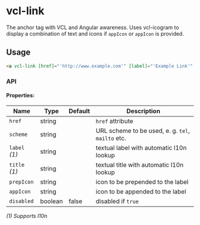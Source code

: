 # vcl-link

The anchor tag with VCL and Angular awareness.
Uses vcl-icogram to display a combination of text and icons if `appIcon` or `appIcon` is provided.

## Usage

```html
<a vcl-link [href]="'http://www.example.com'" [label]="'Example Link'" [prepIcon]="'fa:chevron-right'"></a>
```

### API 

#### Properties:

| Name                | Type        | Default  | Description
| ------------        | ----------- | -------- |--------------
| `href`              | string      |          | `href` attribute 
| `scheme`            | string      |          | URL scheme to be used, e. g. `tel`, `mailto` etc. 
| `label` *(1)*       | string      |          | textual label with automatic l10n lookup 
| `title` *(1)*       | string      |          | textual title with automatic l10n lookup 
| `prepIcon`          | string      |          | icon to be prepended to the label 
| `appIcon`           | string      |          | icon to be appended to the label 
| `disabled`          | boolean     | false    | disabled if `true` 

*(1) Supports l10n*
